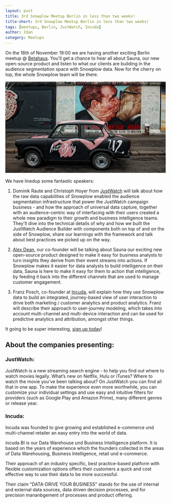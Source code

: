 ```yaml
---
layout: post
title: 3rd Snowplow Meetup Berlin in less than two weeks!
title-short: 3rd Snowplow Meetup Berlin in less than two weeks!
tags: [meetups, Berlin, JustWatch, Incuda]
author: Idan
category: Meetups
---
```



On the 16th of November 19:00 we are having another exciting Berlin meetup @ [Betahaus]. You'll get a chance to hear all about Sauna, our new open-source product and listen to what our clients are building in the audience segmentation space with Snowplow data. Now for the cherry on top, the whole Snowplow team will be there.

![Berlin-pic]

<!--more-->

We have linedup some fantastic speakers:

1. Dominik Raute and Christoph Hoyer from [JustWatch] will talk about how the raw data capabilities of Snowplow enabled the audience segmentation infrastructure that power the JustWatch campaign business - and how the approach of universal data capture, together with an audience-centric way of interfacing with their users created a whole new paradigm to their growth and business intelligence teams. They'll dive into the technical details of why and how we built the JustWatch Audience Builder with components both on top of and on the side of Snowplow, share our learnings with the framework and talk about best practices we picked up on the way.


2. [Alex Dean][alex], our co-founder will be talking about Sauna our exciting new open-source product designed to make it easy for business analysts to turn insights they derive from their event streams into actions. 
If Snowplow makes it easier for data analysts to build intelligence on their data, Sauna is here to make it easy for them to action that intelligence, by feeding it back into the different channels that are used to manage customer engagement. 

3. Franz Posch, co-founder at [Incuda], will explain how they use Snowplow data to build an integrated, journey-based view of user interaction to drive both marketing / customer analytics and product analytics. Franz will describe their approach to user-journey modeling, which takes into account multi-channel and multi-device interaction and can be used for predictive analytics and attribution, amongst other things.

It going to be super interesting, [sign up today][berlin-meetup]!

## About the companies presenting:

### JustWatch:

JustWatch is a new streaming search engine - to help you find out where to watch movies legally. What’s new on Netflix, Hulu or iTunes? Where to watch the movie you’ve been talking about? On JustWatch you can find all that in one app. To make the experience even more worthwhile, you can customize your individual settings and use easy and intuitive filters for providers (such as Google Play and Amazon Prime), many different genres or release year.

### Incuda:
Incuda was founded to give growing and established e-commerce und multi-channel retailer an easy entry into the world of data.

incuda BI is our Data Warehouse und Business Intelligence platform. It is based on the years of experience which the founders collected in the areas of Data Warehousing, Business Intelligence, retail und e-commerce.

Their approach of an industry specific, best practice-based platform with flexible customization options offers their customers a quick and cost effective way to use their data to be more successful.

Their claim "DATA-DRIVE YOUR BUSINESS" stands for the use of internal and external data sources, data driven decision processes, and for precision mananbgement of processes and product offering.


[Berlin-pic]: /assets/img/blog/2016/11/Berlin.jpg
[JustWatch]: https://www.justwatch.com
[Incuda]: http://www.incuda.com/
[alex]: /blog/authors/alex/
[berlin-meetup]: http://www.meetup.com/Snowplow-Analytics-Berlin/events/233147132/
[contact]: /contact/
[Betahaus]: https://www.google.co.uk/maps/place/betahaus/@52.5025407,13.4121985,15z/data=!4m2!3m1!1s0x0:0x1687d2a7997ddff1?sa=X&ved=0ahUKEwjOosj1nozQAhWlCcAKHY8LBeMQ_BIIejAR
